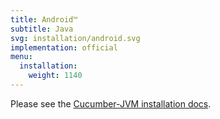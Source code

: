 ```yaml
---
title: Android™
subtitle: Java
svg: installation/android.svg
implementation: official
menu:
  installation:
    weight: 1140
---
```


Please see the [Cucumber-JVM installation docs](/installation/java).
